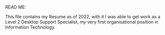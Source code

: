 READ ME:

This file contains my Resume as of 2022, with it I was able to get work as a Level 2 Desktop Support Specialist, my very first organisational position in Information Technology.
